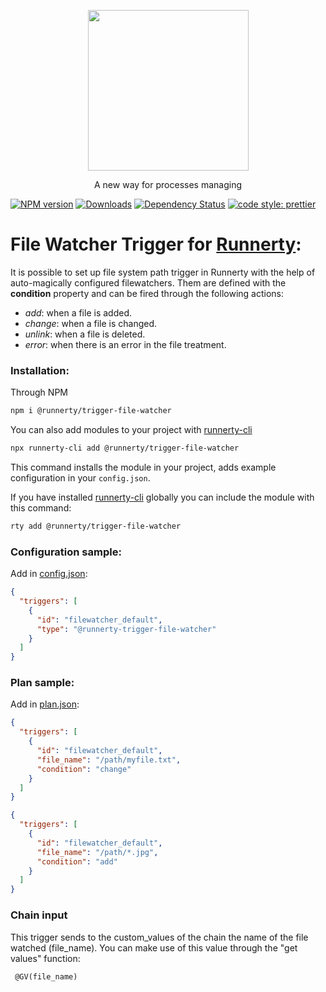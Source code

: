 <p align="center">
  <a href="http://runnerty.io">
    <img height="257" src="https://runnerty.io/assets/header/logo-stroked.png">
  </a>
  <p align="center">A new way for processes managing</p>
</p>

[![NPM version][npm-image]][npm-url] [![Downloads][downloads-image]][npm-url] [![Dependency Status][david-badge]][david-badge-url] 
<a href="#badge">
  <img alt="code style: prettier" src="https://img.shields.io/badge/code_style-prettier-ff69b4.svg">
</a>

# File Watcher Trigger for [Runnerty]:

It is possible to set up file system path trigger in Runnerty with the help of auto-magically configured filewatchers. Them are defined with the **condition** property and can be fired through the following actions:

- *add*: when a file is added.
- *change*: when a file is changed.
- *unlink*: when a file is deleted.
- *error*: when there is an error in the file treatment.

### Installation:
Through NPM

```bash
npm i @runnerty/trigger-file-watcher
```

You can also add modules to your project with [runnerty-cli]

```bash
npx runnerty-cli add @runnerty/trigger-file-watcher
```

This command installs the module in your project, adds example configuration in your `config.json`.

If you have installed [runnerty-cli] globally you can include the module with this command:

```bash
rty add @runnerty/trigger-file-watcher
```

### Configuration sample:
Add in [config.json]:
```json
{
  "triggers": [
    {
      "id": "filewatcher_default",
      "type": "@runnerty-trigger-file-watcher"
    }
  ]
}
```

### Plan sample:
Add in [plan.json]:
```json
{
  "triggers": [
    {
      "id": "filewatcher_default",
      "file_name": "/path/myfile.txt",
      "condition": "change"
    }
  ]
}
```
```json
{
  "triggers": [
    {
      "id": "filewatcher_default",
      "file_name": "/path/*.jpg",
      "condition": "add"
    }
  ]
}
```

### Chain input
This trigger sends to the custom_values of the chain the name of the file watched (file_name).
You can make use of this value through the "get values" function:
```
 @GV(file_name)
```

[Runnerty]: http://www.runnerty.io
[downloads-image]: https://img.shields.io/npm/dm/@runnerty/trigger-file-watcher.svg
[npm-url]: https://www.npmjs.com/package/@runnerty/trigger-file-watcher
[npm-image]: https://img.shields.io/npm/v/@runnerty/trigger-file-watcher.svg
[david-badge]: https://david-dm.org/runnerty/trigger-file-watcher.svg
[david-badge-url]: https://david-dm.org/runnerty/trigger-file-watcher
[config.json]: http://docs.runnerty.io/config/
[plan.json]: http://docs.runnerty.io/plan/
[runnerty-cli]: https://www.npmjs.com/package/runnerty-cli